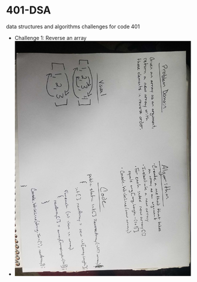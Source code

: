 # 401-DSA
data structures and algorithms challenges for code 401
- Challenge 1: Reverse an array
- ![whiteboard](01wb.jpg)